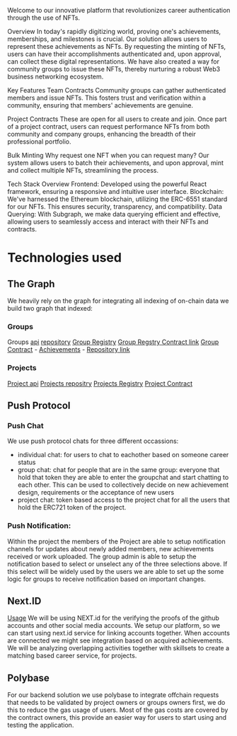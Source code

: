 Welcome to our innovative platform that revolutionizes career authentication through the use of NFTs.

Overview
In today's rapidly digitizing world, proving one's achievements, memberships, and milestones is crucial. Our solution allows users to represent these achievements as NFTs. By requesting the minting of NFTs, users can have their accomplishments authenticated and, upon approval, can collect these digital representations. We have also created a way for community groups to issue these NFTs, thereby nurturing a robust Web3 business networking ecosystem.

Key Features
Team Contracts
Community groups can gather authenticated members and issue NFTs. This fosters trust and verification within a community, ensuring that members' achievements are genuine.

Project Contracts
These are open for all users to create and join. Once part of a project contract, users can request performance NFTs from both community and company groups, enhancing the breadth of their professional portfolio.

Bulk Minting
Why request one NFT when you can request many? Our system allows users to batch their achievements, and upon approval, mint and collect multiple NFTs, streamlining the process.

Tech Stack Overview
Frontend: Developed using the powerful React framework, ensuring a responsive and intuitive user interface.
Blockchain: We've harnessed the Ethereum blockchain, utilizing the ERC-6551 standard for our NFTs. This ensures security, transparency, and compatibility.
Data Querying: With Subgraph, we make data querying efficient and effective, allowing users to seamlessly access and interact with their NFTs and contracts.


# Technologies used
## The Graph 
We heavily rely on the graph for integrating all indexing of on-chain data we build two graph that indexed: 
### Groups
Groups [api](https://api.studio.thegraph.com/query/49385/groups/version/latest) [repository](https://github.com/Projectzenn/groupsGraph)
[Group Registry](https://mumbai.polyscan.com/address/0x81552b688eeE0b1daBeEc3e9b6a45ff2FF062e05) 
[Group Regstry Contract link]([https://repository-link](https://github.com/Projectzenn/contracts/blob/main/src/GroupRegistry.sol))
[Group Contract](https://contract-link) - 
[Achievements](https://contract-link) - [Repository link](https://repository-link)



### Projects
[Project api](https://api.studio.thegraph.com/query/49385/projects/version/latest)
[Projects repositry](https://github.com/Projectzenn/projectGraph)
[Projects Registry](https://contract-link)
[Project Contract](https://contract-link)

## Push Protocol
### Push Chat
We use push protocol chats for  three different occassions: 
- individual chat: for users to chat to eachother based on someone career status
- group chat: chat for people that are in the same group: everyone that hold that token they are able to enter the groupchat and start chatting to each other. This can be used to collectively decide on new achievement design, requirements or the acceptance of new users 
- project chat: token based access to the project chat for all the users that hold the ERC721 token of the project. 

### Push Notification:
Within the project the members of the Project are able to setup notification channels for updates about  newly added members, new achievements received or work uploaded. 
The group admin is able to setup the notification based to select or unselect any of the three selections above. If this select will be widely used by the users we are able to set up the some logic for groups to receive notification based on important changes.  

## Next.ID
[Usage](https://github.com/Projectzenn/backend/tree/main/src/nextid)
We will be using NEXT.id for the verifying the proofs of the github accounts and other social media accounts. 
We setup our platform, so we can start using next.id service for linking accounts together. When accounts are connected we might see integration based on acquired achievements. We will be analyzing overlapping activities together with skillsets to create a matching based career service, for projects. 

## Polybase
For our backend solution we use polybase to integrate offchain requests that needs to be validated by project owners or groups owners first, we do this to reduce the gas usage of users. Most of the gas costs are covered by the contract owners, this provide an easier way for users to start using and testing the application. 
